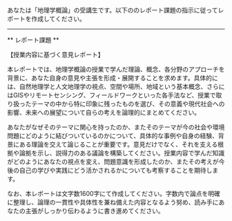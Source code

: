 あなたは「地理学概論」の受講生です。以下ののレポート課題の指示に従ってレポートを作成してください。

---------------------------------------
** レポート課題 **

【授業内容に基づく意見レポート】

本レポートでは、地理学概論の授業で学んだ理論、概念、各分野のアプローチを背景に、あなた自身の意見や主張を形成・展開することを求めます。具体的には、自然地理学と人文地理学の視点、空間や場所、地域という基本概念、さらにはGISやリモートセンシング、フィールドワークといった各手法など、授業で取り扱ったテーマの中から特に印象に残ったものを選び、その意義や現代社会への影響、未来への展望について自らの考えを論理的にまとめてください。

あなたがなぜそのテーマに関心を持ったのか、またそのテーマが今の社会や環境問題にどのように結びついているのかについて、具体的な事例や自身の経験、背景にある理論を交えて論じることが重要です。意見だけでなく、それを支える根拠や論拠を示し、説得力のある議論を構築してください。授業内容で学んだ知識がどのようにあなたの視点を変え、問題意識を形成したのか、またその考えが今後の自己の学びや実践にどう活かされるかについても考察することを期待します。

なお、本レポートは文字数1600字にて作成してください。字数内で論点を明確に整理し、論理の一貫性や具体性を兼ね備えた内容となるよう努め、読み手にあなたの主張がしっかり伝わるように書き進めてください。